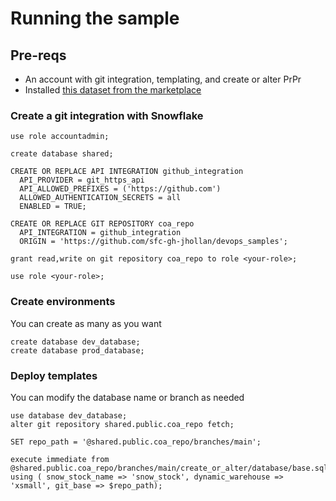 # Running the sample

## Pre-reqs
- An account with git integration, templating, and create or alter PrPr
- Installed [this dataset from the marketplace](https://app.snowflake.com/marketplace/listing/GZTSZAS2KF7/cybersyn-inc-financial-economic-essentials)

### Create a git integration with Snowflake

```
use role accountadmin;

create database shared;

CREATE OR REPLACE API INTEGRATION github_integration
  API_PROVIDER = git_https_api
  API_ALLOWED_PREFIXES = ('https://github.com')
  ALLOWED_AUTHENTICATION_SECRETS = all
  ENABLED = TRUE;

CREATE OR REPLACE GIT REPOSITORY coa_repo
  API_INTEGRATION = github_integration
  ORIGIN = 'https://github.com/sfc-gh-jhollan/devops_samples';

grant read,write on git repository coa_repo to role <your-role>;

use role <your-role>;
```

### Create environments
You can create as many as you want

```
create database dev_database;
create database prod_database;
```

### Deploy templates
You can modify the database name or branch as needed

```
use database dev_database;
alter git repository shared.public.coa_repo fetch;

SET repo_path = '@shared.public.coa_repo/branches/main';

execute immediate from @shared.public.coa_repo/branches/main/create_or_alter/database/base.sql using ( snow_stock_name => 'snow_stock', dynamic_warehouse => 'xsmall', git_base => $repo_path);
```
